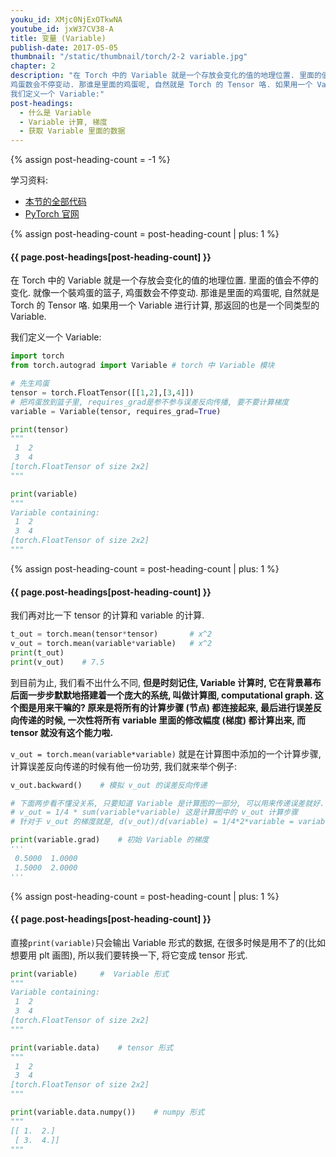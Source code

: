 ```yaml
---
youku_id: XMjc0NjExOTkwNA
youtube_id: jxW37CV38-A
title: 变量 (Variable)
publish-date: 2017-05-05
thumbnail: "/static/thumbnail/torch/2-2 variable.jpg"
chapter: 2
description: "在 Torch 中的 Variable 就是一个存放会变化的值的地理位置. 里面的值会不停的变化. 就像一个裝鸡蛋的篮子,
鸡蛋数会不停变动. 那谁是里面的鸡蛋呢, 自然就是 Torch 的 Tensor 咯. 如果用一个 Variable 进行计算, 那返回的也是一个同类型的 Variable.
我们定义一个 Variable:"
post-headings:
  - 什么是 Variable
  - Variable 计算, 梯度
  - 获取 Variable 里面的数据
---
```

{% assign post-heading-count = -1 %}

学习资料:
  * [本节的全部代码](https://github.com/MorvanZhou/PyTorch-Tutorial/blob/master/tutorial-contents/202_variable.py)
  * [PyTorch 官网](http://pytorch.org/)



{% assign post-heading-count = post-heading-count | plus: 1 %}
<h4 class="tut-h4-pad" id="{{ page.post-headings[post-heading-count] }}">{{ page.post-headings[post-heading-count] }}</h4>

在 Torch 中的 Variable 就是一个存放会变化的值的地理位置. 里面的值会不停的变化. 就像一个裝鸡蛋的篮子,
鸡蛋数会不停变动. 那谁是里面的鸡蛋呢, 自然就是 Torch 的 Tensor 咯. 如果用一个 Variable 进行计算, 那返回的也是一个同类型的 Variable.

我们定义一个 Variable:

```python
import torch
from torch.autograd import Variable # torch 中 Variable 模块

# 先生鸡蛋
tensor = torch.FloatTensor([[1,2],[3,4]])
# 把鸡蛋放到篮子里, requires_grad是参不参与误差反向传播, 要不要计算梯度
variable = Variable(tensor, requires_grad=True)

print(tensor)
"""
 1  2
 3  4
[torch.FloatTensor of size 2x2]
"""

print(variable)
"""
Variable containing:
 1  2
 3  4
[torch.FloatTensor of size 2x2]
"""
```



{% assign post-heading-count = post-heading-count | plus: 1 %}
<h4 class="tut-h4-pad" id="{{ page.post-headings[post-heading-count] }}">{{ page.post-headings[post-heading-count] }}</h4>

我们再对比一下 tensor 的计算和 variable 的计算.

```python
t_out = torch.mean(tensor*tensor)       # x^2
v_out = torch.mean(variable*variable)   # x^2
print(t_out)
print(v_out)    # 7.5
```

到目前为止, 我们看不出什么不同, **但是时刻记住, Variable 计算时, 它在背景幕布后面一步步默默地搭建着一个庞大的系统,
叫做计算图, computational graph. 这个图是用来干嘛的? 原来是将所有的计算步骤 (节点) 都连接起来,
最后进行误差反向传递的时候, 一次性将所有 variable 里面的修改幅度 (梯度) 都计算出来, 而 tensor 就没有这个能力啦.**

`v_out = torch.mean(variable*variable)` 就是在计算图中添加的一个计算步骤, 计算误差反向传递的时候有他一份功劳,
我们就来举个例子:

```python
v_out.backward()    # 模拟 v_out 的误差反向传递

# 下面两步看不懂没关系, 只要知道 Variable 是计算图的一部分, 可以用来传递误差就好.
# v_out = 1/4 * sum(variable*variable) 这是计算图中的 v_out 计算步骤
# 针对于 v_out 的梯度就是, d(v_out)/d(variable) = 1/4*2*variable = variable/2

print(variable.grad)    # 初始 Variable 的梯度
'''
 0.5000  1.0000
 1.5000  2.0000
'''
```



{% assign post-heading-count = post-heading-count | plus: 1 %}
<h4 class="tut-h4-pad" id="{{ page.post-headings[post-heading-count] }}">{{ page.post-headings[post-heading-count] }}</h4>

直接`print(variable)`只会输出 Variable 形式的数据, 在很多时候是用不了的(比如想要用 plt 画图),
所以我们要转换一下, 将它变成 tensor 形式.

```python
print(variable)     #  Variable 形式
"""
Variable containing:
 1  2
 3  4
[torch.FloatTensor of size 2x2]
"""

print(variable.data)    # tensor 形式
"""
 1  2
 3  4
[torch.FloatTensor of size 2x2]
"""

print(variable.data.numpy())    # numpy 形式
"""
[[ 1.  2.]
 [ 3.  4.]]
"""
```
